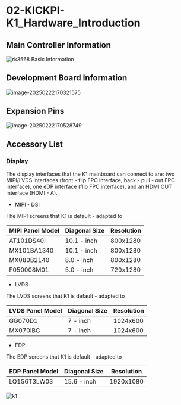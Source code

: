 # 02-KICKPI-K1_Hardware_Introduction



## Main Controller Information

![rk3568 Basic Information](http://tanzhtanzh.oss-cn-shenzhen.aliyuncs.com/img/rk3568bd.png)

## Development Board Information

![image-20250222170321575](http://tanzhtanzh.oss-cn-shenzhen.aliyuncs.com/img/image-20250222170321575.png)

## Expansion Pins <a id="ExpansionPin"> </a>

![image-20250222170528749](http://tanzhtanzh.oss-cn-shenzhen.aliyuncs.com/img/image-20250222170528749.png)

## Accessory List

### Display <a id="display"> </a>

The display interfaces that the K1 mainboard can connect to are: two MIPI/LVDS interfaces (front - flip FPC interface, back - pull - out FPC interface), one eDP interface (flip FPC interface), and an HDMI OUT interface (HDMI - A).

* MIPI - DSI

The MIPI screens that K1 is default - adapted to

| **MIPI Panel Model** | **Diagonal Size** | **Resolution** |
| -------------------- | ----------------- | -------------- |
| AT101DS40I           | 10.1 - inch       | 800x1280       |
| MX101BA1340          | 10.1 - inch       | 800x1280       |
| MX080B2140           | 8.0 - inch        | 800x1280       |
| F050008M01           | 5.0 - inch        | 720x1280       |

* LVDS

The LVDS screens that K1 is default - adapted to

| **LVDS Panel Model** | **Diagonal Size** | **Resolution** |
| -------------------- | ----------------- | -------------- |
| GG070D1              | 7 - inch          | 1024x600       |
| MX070IBC             | 7 - inch          | 1024x600       |

* EDP

The EDP screens that K1 is default - adapted to

| **EDP Panel Model** | **Diagonal Size** | **Resolution** |
| ------------------- | ----------------- | -------------- |
| LQ156T3LW03         | 15.6 - inch       | 1920x1080      |

![k1](http://tanzhtanzh.oss-cn-shenzhen.aliyuncs.com/img/k1.jpg)

